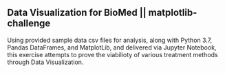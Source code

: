 ## Data Visualization for BioMed || matplotlib-challenge

Using provided sample data csv files for analysis, along with Python 3.7, Pandas DataFrames, and MatplotLib, and delivered via Jupyter Notebook, this exercise attempts to prove the viabilioty of various treatment methods through Data Visualization.
